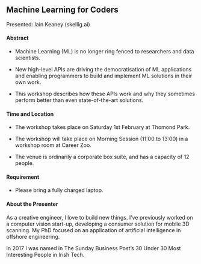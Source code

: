 ## Machine Learning for Coders

Presented: Iain Keaney (skellig.ai)

#### Abstract

* Machine Learning (ML) is no longer ring fenced to researchers and data scientists.

* New high-level APIs are driving the democratisation of ML applications and enabling programmers to build and implement ML solutions in their own work. 

* This workshop describes how these APIs work and why they sometimes perform better than even state-of-the-art solutions.

#### Time and Location

* The workshop takes place on Saturday 1st February at Thomond Park.

* The workshop will take place on Morning Session (11:00 to 13:00) in a workshop room at Career Zoo.

* The venue is ordinarily a corporate box suite, and has a capacity of 12 people.

#### Requirement

* Please bring a fully charged laptop.

#### About the Presenter

As a creative engineer, I love to build new things. I’ve previously worked on a computer vision start-up, developing a consumer solution for mobile 3D scanning. My PhD focused on an  application of artificial intelligence in offshore engineering.

In 2017 I was named in The Sunday Business Post’s 30 Under 30 Most Interesting People in Irish Tech. 
